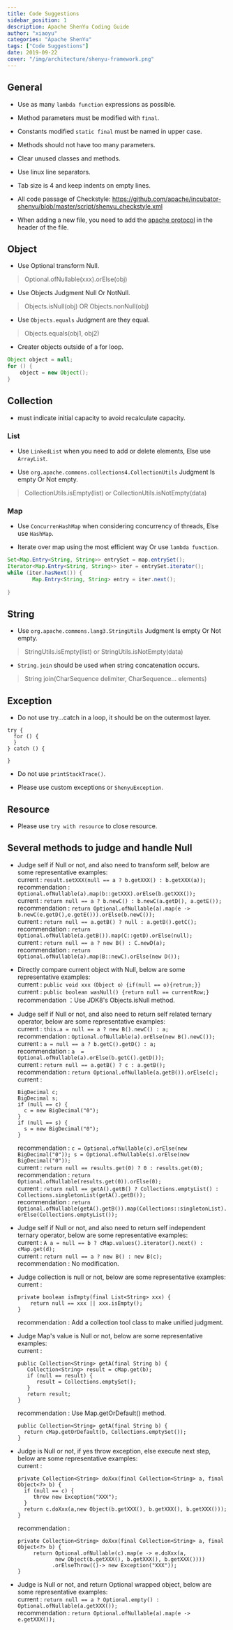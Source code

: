 ```yaml
---
title: Code Suggestions
sidebar_position: 1
description: Apache ShenYu Coding Guide
author: "xiaoyu"
categories: "Apache ShenYu"
tags: ["Code Suggestions"]
date: 2019-09-22
cover: "/img/architecture/shenyu-framework.png"
---
```


## General 

* Use as many `lambda function` expressions as possible.

* Method parameters must be modified with `final`.

* Constants modified `static final` must be named in upper case.

* Methods should not have too many parameters.

* Clear unused classes and methods.

* Use linux line separators.

* Tab size is 4 and keep indents on empty lines.

* All code passage of Checkstyle: https://github.com/apache/incubator-shenyu/blob/master/script/shenyu_checkstyle.xml

* When adding a new file, you need to add the [apache protocol](https://github.com/apache/incubator-shenyu-website/blob/57f9a6b14c27d97137275453b207232f3df53205/LICENSE#L191-L201) in the header of the file.


## Object

* Use Optional transform Null.

> Optional.ofNullable(xxx).orElse(obj)

* Use Objects Judgment Null Or NotNull.

> Objects.isNull(obj) OR Objects.nonNull(obj)

* Use `Objects.equals` Judgment are they equal.

> Objects.equals(obj1, obj2)

* Creater objects outside of a for loop.

```java
Object object = null;
for () {
    object = new Object();
}
```

## Collection

* must indicate initial capacity to avoid recalculate capacity.

### List

* Use `LinkedList` when you need to add or delete elements, Else use `ArrayList`.

* Use `org.apache.commons.collections4.CollectionUtils` Judgment Is empty Or Not empty.

> CollectionUtils.isEmpty(list) or CollectionUtils.isNotEmpty(data)

### Map

* Use `ConcurrenHashMap` when considering concurrency of threads, Else use `HashMap`.

* Iterate over map using the most efficient way Or use `lambda function`.

```java
Set<Map.Entry<String, String>> entrySet = map.entrySet();
Iterator<Map.Entry<String, String>> iter = entrySet.iterator();
while (iter.hasNext()) {
        Map.Entry<String, String> entry = iter.next();
      
}
```

## String

* Use `org.apache.commons.lang3.StringUtils` Judgment Is empty Or Not empty.

> StringUtils.isEmpty(list) or StringUtils.isNotEmpty(data)

* `String.join` should be used when string concatenation occurs.

> String join(CharSequence delimiter, CharSequence... elements)


## Exception

* Do not use try...catch in a loop, it should be on the outermost layer.

```
try {
  for () {
  }
} catch () {
  
}
```

* Do not use `printStackTrace()`.

* Please use custom exceptions or `ShenyuException`.

## Resource

* Please use `try with resource` to close resource.

## Several methods to judge and handle Null    

* Judge self if Null or not, and also need to transform self, below are some representative examples:  
    current : ```result.setXXX(null == a ? b.getXXX() : b.getXXX(a));```  
    recommendation : ```Optional.ofNullable(a).map(b::getXXX).orElse(b.getXXX());```    
    current : ```return null == a ? b.newC() : b.newC(a.getD(), a.getE());```    
    recommendation : ```return Optional.ofNullable(a).map(e -> b.newC(e.getD(),e.getE())).orElse(b.newC());```  
    current : ```return null == a.getB() ? null : a.getB().getC();```  
    recommendation : ```return Optional.ofNullable(a.getB()).map(C::getD).orElse(null);```  
    current : ```return null == a ? new B() : C.newD(a);```    
    recommendation : ```return Optional.ofNullable(a).map(B::newC).orElse(new D());```  

* Directly compare current object with Null, below are some representative examples:    
  current : ```public void xxx（Object o）{if(null == o){retrun;}}```  
  current : ```public boolean wasNull() {return null == currentRow;}```  
  recommendation ：Use JDK8's Objects.isNull method.    

* Judge self if Null or not, and also need to return self related ternary operator, below are some representative examples:      
  current : ```this.a = null == a ? new B().newC() : a;```      
  recommendation : ```Optional.ofNullable(a).orElse(new B().newC());```  
  current : ```a = null == a ? b.getC().getD() : a;```      
  recommendation : ```a  = Optional.ofNullable(a).orElse(b.getC().getD());```  
  current : ```return null == a.getB() ? c : a.getB();```  
  recommendation : ```return Optional.ofNullable(a.getB()).orElse(c);```  
  current :

  ```
  BigDecimal c;
  BigDecimal s;
  if (null == c) {
    c = new BigDecimal("0");
  }
  if (null == s) {
    s = new BigDecimal("0");
  }
  ```
  
  recommendation : ```c = Optional.ofNullable(c).orElse(new BigDecimal("0")); s = Optional.ofNullable(s).orElse(new BigDecimal("0"));```    
  current : ```return null == results.get(0) ? 0 : results.get(0);```  
  recommendation : ```return Optional.ofNullable(results.get(0)).orElse(0);```  
  current : ```return null == getA().getB() ? Collections.emptyList() : Collections.singletonList(getA().getB());```    
  recommendation : ```return Optional.ofNullable(getA().getB()).map(Collections::singletonList).orElse(Collections.emptyList());```  

* Judge self if Null or not, and also need to return self independent ternary operator, below are some representative examples:    
  current : ```A a = null == b ? cMap.values().iterator().next() : cMap.get(d);```  
  current : ```return null == a ? new B() : new B(c);```    
  recommendation : No modification.  
                  
* Judge collection is null or not, below are some representative examples:      
  current :  

  ```
  private boolean isEmpty(final List<String> xxx) {
      return null == xxx || xxx.isEmpty();
  }
  ```  
  
  recommendation : Add a collection tool class to make unified judgment.    
                  
* Judge Map's value is Null or not, below are some representative examples:  
  current :  

  ```
  public Collection<String> getA(final String b) {
     Collection<String> result = cMap.get(b);
     if (null == result) {
        result = Collections.emptySet();
     }
     return result;
  }
  ```
  
  recommendation : Use Map.getOrDefault() method.   

  ```
  public Collection<String> getA(final String b) {
    return cMap.getOrDefault(b, Collections.emptySet());
  }
  ```

* Judge is Null or not, if yes throw exception, else execute next step, below are some representative examples:    
  current :

  ```
  private Collection<String> doXxx(final Collection<String> a, final Object<?> b) {
    if (null == c) {
       throw new Exception("XXX");
    }
    return c.doXxx(a,new Object(b.getXXX(), b.getXXX(), b.getXXX()));
  }
  ```
  
  recommendation :

  ```
  private Collection<String> doXxx(final Collection<String> a, final Object<?> b) {
       return Optional.ofNullable(c).map(e -> e.doXxx(a,
              new Object(b.getXXX(), b.getXXX(), b.getXXX())))
             .orElseThrow(()-> new Exception("XXX"));
  }
  ```

* Judge is Null or not, and return Optional wrapped object, below are some representative examples:    
  current : ```return null == a ? Optional.empty() : Optional.ofNullable(a.getXXX());```    
  recommendation : ```return Optional.ofNullable(a).map(e -> e.getXXX());```  
  
